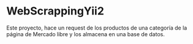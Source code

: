 # WebScrappingYii2
Este proyecto, hace un request de los productos de una categoría de la página de Mercado libre y los almacena en una base de datos.
